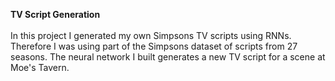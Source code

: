 <strong>TV Script Generation</strong><br/>
<br/>
In this project I generated my own Simpsons TV scripts using RNNs. Therefore I was using part of the Simpsons dataset of scripts from 27 seasons. The neural network I built generates a new TV script for a scene at Moe's Tavern.
